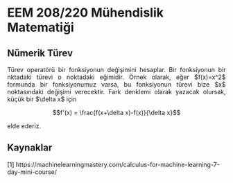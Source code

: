 <h1>EEM 208/220 Mühendislik Matematiği</h1>
<h2>Nümerik Türev</h2>
<p align="justify">Türev operatörü bir fonksiyonun değişimini hesaplar. Bir fonksiyonun bir nktadaki türevi o noktadaki eğimidir. Örnek olarak, eğer $f(x)=x^2$ formunda bir fonksiyonumuz varsa, bu fonksiyonun türevi bize $x$ noktasındaki değişimi verecektir. Fark denklemi olarak yazacak olursak, küçük bir $\delta x$ için</p>

```math
f'(x) = \frac{f(x+\delta x)-f(x)}{\delta x}
```

<p align="justify">elde ederiz.</p>


<h2>Kaynaklar</h2>
[1] https://machinelearningmastery.com/calculus-for-machine-learning-7-day-mini-course/